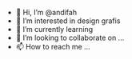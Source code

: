 - 👋 Hi, I’m @andifah
- 👀 I’m interested in design grafis
- 🌱 I’m currently learning 
- 💞️ I’m looking to collaborate on ...
- 📫 How to reach me ...

<!---
andifah/andifah is a ✨ special ✨ repository because its `README.md` (this file) appears on your GitHub profile.
You can click the Preview link to take a look at your changes.
--->
